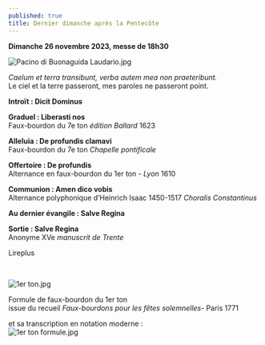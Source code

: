 ```yaml
---
published: true
title: Dernier dimanche après la Pentecôte
---
```

**Dimanche 26 novembre 2023, messe de 18h30**

![Pacino di Buonaguida Laudario.jpg]({{site.baseurl}}/images/Pacino%20di%20Buonaguida%20Laudario.jpg)

*Caelum et terra transibunt, verba autem mea non praeteribunt.*  
Le ciel et la terre passeront, mes paroles ne passeront point.

**Introït : Dicit Dominus**

**Graduel : Liberasti nos**  
Faux-bourdon du 7e ton *édition Ballard* 1623

**Alleluia : De profundis clamavi**  
Faux-bourdon du 7e ton *Chapelle pontificale*

**Offertoire : De profundis**  
Alternance en faux-bourdon du 1er ton - *Lyon* 1610

**Communion : Amen dico vobis**  
Alternance polyphonique d’Heinrich Isaac 1450-1517 *Choralis Constantinus*

**Au dernier évangile : Salve Regina**  

**Sortie : Salve Regina**  
Anonyme XVe *manuscrit de Trente*

Lireplus

&nbsp;

![1er ton.jpg]({{site.baseurl}}/images/1er%20ton.jpg)

Formule de faux-bourdon du 1er ton  
issue du recueil *Faux-bourdons pour les fêtes solemnelles*- Paris 1771  

et sa transcription en notation moderne :  
![1er ton formule.jpg]({{site.baseurl}}/images/1er%20ton%20formule.jpg)